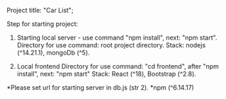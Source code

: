 
Project title: "Car List";

Step for starting project:

1. Starting local server - use command "npm install", next: "npm start".
Directory for use command: root project directory.
Stack: nodejs (^14.21.1), mongoDb (^5).
 
2. Local frontend
Directory for use command: "cd frontend", 
after "npm install", next: "npm start"
Stack: React (^18), Bootstrap (^2.8).

*Please set url for starting server in db.js (str 2).
*npm (^6.14.17)